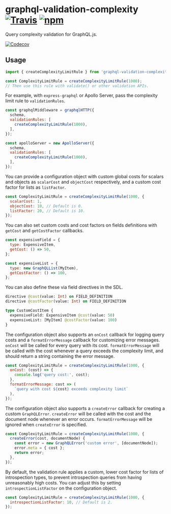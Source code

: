 # graphql-validation-complexity [![Travis][build-badge]][build] [![npm][npm-badge]][npm]

Query complexity validation for GraphQL.js.

[![Codecov][codecov-badge]][codecov]

## Usage

```js
import { createComplexityLimitRule } from 'graphql-validation-complexity';

const ComplexityLimitRule = createComplexityLimitRule(1000);
// Then use this rule with validate() or other validation APIs.
```

For example, with `express-graphql` or Apollo Server, pass the complexity limit rule to `validationRules`.

```js
const graphqlMiddleware = graphqlHTTP({
  schema,
  validationRules: [
    createComplexityLimitRule(1000),
  ],
});

const apolloServer = new ApolloServer({
  schema,
  validationRules: [
    createComplexityLimitRule(1000),
  ],
});
```

You can provide a configuration object with custom global costs for scalars and objects as `scalarCost` and `objectCost` respectively, and a custom cost factor for lists as `listFactor`.

```js
const ComplexityLimitRule = createComplexityLimitRule(1000, {
  scalarCost: 1,
  objectCost: 10, // Default is 0.
  listFactor: 20, // Default is 10.
});
```

You can also set custom costs and cost factors on fields definitions with `getCost` and `getCostFactor` callbacks.

```js
const expensiveField = {
  type: ExpensiveItem,
  getCost: () => 50,
};

const expensiveList = {
  type: new GraphQLList(MyItem),
  getCostFactor: () => 100,
};
```

You can also define these via field directives in the SDL.

```graphql
directive @cost(value: Int) on FIELD_DEFINITION
directive @costFactor(value: Int) on FIELD_DEFINITION

type CustomCostItem {
  expensiveField: ExpensiveItem @cost(value: 50)
  expensiveList: [MyItem] @costFactor(value: 100)
}
```

The configuration object also supports an `onCost` callback for logging query costs and a `formatErrorMessage` callback for customizing error messages. `onCost` will be called for every query with its cost. `formatErrorMessage` will be called with the cost whenever a query exceeds the complexity limit, and should return a string containing the error message.

```js
const ComplexityLimitRule = createComplexityLimitRule(1000, {
  onCost: (cost) => {
    console.log('query cost:', cost);
  },
  formatErrorMessage: cost => (
    `query with cost ${cost} exceeds complexity limit`
  ),
});
```

The configuration object also supports a `createError` callback for creating a custom `GraphQLError`. `createError` will be called with the cost and the document node whenever an error occurs. `formatErrorMessage` will be ignored when `createError` is specified.

```js
const ComplexityLimitRule = createComplexityLimitRule(1000, {
  createError(cost, documentNode) {
    const error = new GraphQLError('custom error', [documentNode]);
    error.meta = { cost };
    return error;
  },
});
```

By default, the validation rule applies a custom, lower cost factor for lists of introspection types, to prevent introspection queries from having unreasonably high costs. You can adjust this by setting `introspectionListFactor` on the configuration object.

```js
const ComplexityLimitRule = createComplexityLimitRule(1000, {
  introspectionListFactor: 10, // Default is 2.
});
```

[build-badge]: https://img.shields.io/travis/4Catalyzer/graphql-validation-complexity/master.svg
[build]: https://travis-ci.org/4Catalyzer/graphql-validation-complexity

[npm-badge]: https://img.shields.io/npm/v/graphql-validation-complexity.svg
[npm]: https://www.npmjs.org/package/graphql-validation-complexity

[codecov-badge]: https://img.shields.io/codecov/c/github/4Catalyzer/graphql-validation-complexity/master.svg
[codecov]: https://codecov.io/gh/4Catalyzer/graphql-validation-complexity
